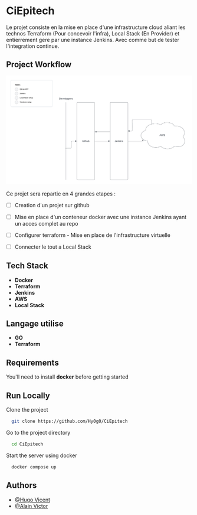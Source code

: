 
# CiEpitech

Le projet consiste en la mise en place d'une infrastructure cloud aliant les technos Terraform (Pour concevoir l'infra), Local Stack (En Provider) et entierrement gere par une instance Jenkins. Avec comme but de tester l'integration continue.


## Project Workflow

![Project workflow](.github/diagram.png)

Ce projet sera repartie en 4 grandes etapes :

- [ ] Creation d'un projet sur github

- [ ] Mise en place d'un conteneur docker avec une instance Jenkins ayant un acces complet au repo

- [ ] Configurer terraform - Mise en place de l'infrastructure virtuelle

- [ ] Connecter le tout a Local Stack

## Tech Stack

- **Docker**
- **Terraform**
- **Jenkins**
- **AWS**
- **Local Stack**

## Langage utilise

- **GO**
- **Terraform**

## Requirements

You'll need to install **docker** before getting started
    
## Run Locally

Clone the project

```bash
  git clone https://github.com/Hy0g0/CiEpitech
```

Go to the project directory

```bash
  cd CiEpitech
```

Start the server using docker

```bash
  docker compose up
```


## Authors

- [@Hugo Vicent](https://github.com/Hy0g0)
- [@Alain Victor](https://github.com/avictor22)


